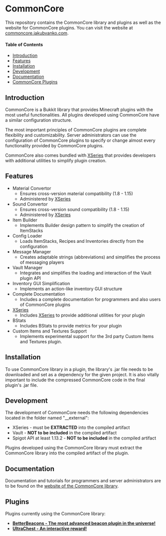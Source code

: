 # **CommonCore**

This repository contains the CommonCore library and plugins as well as the website for CommonCore plugins. You can visit the website at [commoncore.jakubvanko.com](https://commoncore.jakubvanko.com).

#### Table of Contents

- [Introduction](#introduction)
- [Features](#features)
- [Installation](#installation)
- [Development](#development)
- [Documentation](#documentation)
- [CommonCore Plugins](#plugins)

## Introduction

CommonCore is a Bukkit library that provides Minecraft plugins with the most useful functionalities. All plugins developed using CommonCore have a similar configuration structure.

The most important principles of CommonCore plugins are complete flexibility and customizability. Server administrators can use the configuration of CommonCore plugins to specify or change almost every functionality provided by CommonCore plugins.

CommonCore also comes bundled with [XSeries](https://github.com/CryptoMorin/XSeries) that provides developers with additional utilities to simplify plugin creation.


## Features

- Material Convertor
  - Ensures cross-version material compatibility (1.8 - 1.15)
  - Administered by [XSeries](https://github.com/CryptoMorin/XSeries)
- Sound Convertor
  - Ensures cross-version sound compatibility (1.8 - 1.15)
  - Administered by [XSeries](https://github.com/CryptoMorin/XSeries)
- Item Builder
  - Implements Builder design pattern to simplify the creation of ItemStacks
- Config Loader
  - Loads ItemStacks, Recipes and Inventories directly from the configuration
- Message Manager
  - Creates adaptable strings (abbreviations) and simplifies the process of messaging players
- Vault Manager
  - Integrates and simplifies the loading and interaction of the Vault plugin API
- Inventory GUI Simplification
  - Implements an action-like inventory GUI structure
- Complete Documentation
  - Includes a complete documentation for programmers and also users of CommonCore plugins
- [XSeries](https://github.com/CryptoMorin/XSeries)
  - Includes [XSeries](https://github.com/CryptoMorin/XSeries) to provide additional utilities for your plugin
- BStats
  - Includes BStats to provide metrics for your plugin
- Custom Items and Textures Support
  - Implements experimental support for the 3rd party Custom Items and Textures plugin.


## Installation

To use CommonCore library in a plugin, the library's .jar file needs to be downloaded and set as a dependency for the given project. It is also vitally important to include the compressed CommonCore code in the final plugin's .jar file.


## Development

The development of CommonCore needs the following dependencies located in the folder named "__external":

- XSeries - must be  **EXTRACTED** into the compiled artifact
- Vault - **NOT to be included** in the compiled artifact
- Spigot API at least 1.13.2 - **NOT to be included** in the compiled artifact

Plugins developed using the CommonCore library must extract the CommonCore library into the compiled artifact of the plugin.

## Documentation

Documentation and tutorials for programmers and server administrators are to be found on the [website of the CommonCore library](https://commoncore.jakubvanko.com).


## Plugins
Plugins currently using the CommonCore library:
- [**BetterBeacons - The most advanced beacon plugin in the universe!**](https://dev.bukkit.org/projects/better-beacons "**BetterBeacons - The most advanced beacon plugin in the universe!**")
- [**UltraChest - An interactive reward!**](https://dev.bukkit.org/projects/ultra-chest-interactive-reward "UltraChest - An interactive reward!")
